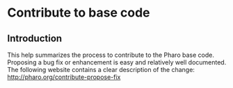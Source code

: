 # Contribute to base code## IntroductionThis help summarizes the process to contribute to the Pharo base code. Proposing a bug fix or enhancement is easy and relatively well documented. The following website contains a clear description of the change:	http://pharo.org/contribute-propose-fix  